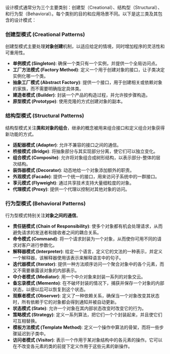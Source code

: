 设计模式通常分为三个主要类别：创建型（Creational）、结构型（Structural）、和行为型（Behavioral）。每个类别的目的和应用场景不同。以下是这三类及其包含的设计模式：

### 创建型模式 (Creational Patterns)

创建型模式主要处理**对象创建**机制，以适应给定的情境，同时增加程序的灵活性和可重用性。

- **单例模式 (Singleton)**: 确保一个类只有一个实例，并提供一个全局访问点。
- **工厂方法模式 (Factory Method)**: 定义一个用于创建对象的接口，让子类决定实例化哪一个类。
- **抽象工厂模式 (Abstract Factory)**: 提供一个接口，用于创建相关或依赖对象的家族，而不需要明确指定具体类。
- **建造者模式 (Builder)**: 封装一个产品的构造过程，并允许按步骤构造。
- **原型模式 (Prototype)**: 使用克隆的方式创建对象的副本。

### 结构型模式 (Structural Patterns)

结构型模式关注**类和对象的组合**，继承的概念被用来组合接口和定义组合对象获得新功能的方式。

- **适配器模式 (Adapter)**: 允许不兼容的接口之间的通信。
- **桥接模式 (Bridge)**: 将抽象部分与其实现部分分离，使它们可以独立变化。
- **组合模式 (Composite)**: 允许将对象组合成树形结构，以表示部分-整体的层次结构。
- **装饰器模式 (Decorator)**: 动态地给一个对象添加额外的职责。
- **外观模式 (Facade)**: 提供一个统一的接口，用来访问子系统中的一群接口。
- **享元模式 (Flyweight)**: 通过共享技术支持大量细粒度的对象。
- **代理模式 (Proxy)**: 提供一个代理以控制对其他对象的访问。

### 行为型模式 (Behavioral Patterns)

行为型模式特别关注**对象之间的通信**。

- **责任链模式 (Chain of Responsibility)**: 使多个对象都有机会处理请求，从而避免请求的发送者和接收者之间的耦合关系。
- **命令模式 (Command)**: 将一个请求封装为一个对象，从而使你可用不同的请求对客户进行参数化。
- **解释器模式 (Interpreter)**: 给定一个语言，定义它的文法的一种表示，并定义一个解释器，该解释器使用该表示来解释语言中的句子。
- **迭代器模式 (Iterator)**: 提供一种方法顺序访问一个聚合对象中的各个元素，而又不需要暴露该对象的内部表示。
- **中介者模式 (Mediator)**: 用一个中介对象来封装一系列的对象交云。
- **备忘录模式 (Memento)**: 在不破坏封装的情况下，捕获并保存一个对象的内部状态，以便以后可以恢复到这个状态。
- **观察者模式 (Observer)**: 定义了一种依赖关系，确保当一个对象改变其状态时，所有依赖于它的对象都会得到通知并被自动更新。
- **状态模式 (State)**: 允许一个对象在其内部状态改变时改变它的行为。
- **策略模式 (Strategy)**: 定义一系列算法，把它们一个个封装起来，并且使它们可互相替换。
- **模板方法模式 (Template Method)**: 定义一个操作中算法的骨架，而将一些步骤延迟到子类中。
- **访问者模式 (Visitor)**: 表示一个作用于某对象结构中的各元素的操作。它可以在不改变各元素的类的前提下定义作用于这些元素的新操作。